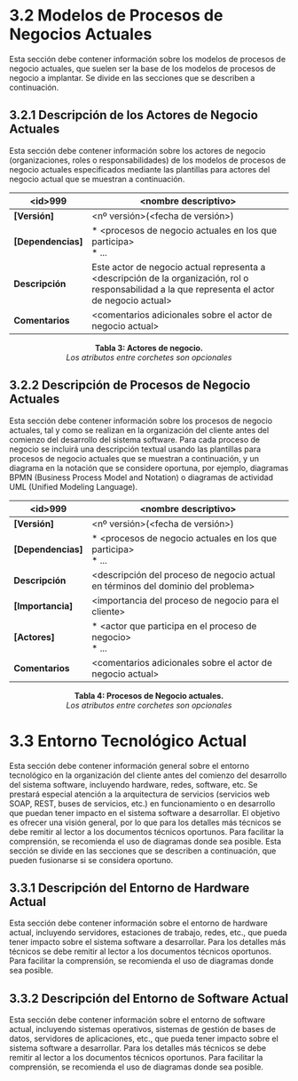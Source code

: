 # 3.2 Modelos de Procesos de Negocios Actuales
Esta sección debe contener información sobre los modelos de procesos de negocio actuales,
que suelen ser la base de los modelos de procesos de negocio a implantar.
Se divide en las secciones que se describen a continuación.

## 3.2.1 Descripción de los Actores de Negocio Actuales
Esta sección debe contener información sobre los actores de negocio (organizaciones, roles
o responsabilidades) de los modelos de procesos de negocio actuales especificados mediante
las plantillas para actores del negocio actual que se muestran a continuación.

| **\<id>999** | \<nombre descriptivo> |
| -- | -- |
| **[Versión]** | <nº versión>(<fecha de versión>) |
| **[Dependencias]** | * \<procesos de negocio actuales en los que participa> <br> * ... |
| **Descripción** | Este actor de negocio actual representa a <descripción de la organización, rol o responsabilidad  a la que representa  el actor de negocio actual> |
| **Comentarios** | \<comentarios adicionales sobre el actor de negocio actual> |

<p align="center"> <b>Tabla 3: Actores de negocio.</b> <br> <i>Los atributos entre corchetes son opcionales</i> </p>


## 3.2.2 Descripción de Procesos de Negocio Actuales
Esta sección debe contener información sobre los procesos de negocio actuales, tal y como se realizan en la organización del cliente antes del comienzo del desarrollo del sistema software. Para cada proceso de negocio se incluirá una descripción textual usando las plantillas para procesos de negocio actuales que se muestran a continuación, y un diagrama en la notación que se considere oportuna, por ejemplo, diagramas BPMN (Business Process Model and Notation) o diagramas de actividad UML (Unified Modeling Language).

| **\<id>999** | \<nombre descriptivo> |
| -- | -- |
| **[Versión]** | <nº versión>(<fecha de versión>) |
| **[Dependencias]** | * \<procesos de negocio actuales en los que participa>  <br> * ... |
| **Descripción** | <descripción del proceso de negocio actual en términos del dominio del problema> |
| **[Importancia]** | \<importancia del proceso de negocio para el cliente> |
| **[Actores]** | * \<actor que participa en el proceso de negocio> <br> * ... |
| **Comentarios** | \<comentarios adicionales sobre el actor de negocio actual> |

<p align="center"> <b>Tabla 4: Procesos de Negocio actuales.</b> <br> <i>Los atributos entre corchetes son opcionales</i> </p>

# 3.3 Entorno Tecnológico Actual
Esta sección debe contener información general sobre el entorno tecnológico en la organización del cliente antes del comienzo del desarrollo del sistema software, incluyendo hardware, redes, software, etc. Se prestará especial atención a la arquitectura de servicios (servicios web SOAP, REST, buses de servicios, etc.) en funcionamiento o en desarrollo que puedan tener impacto en el sistema software a desarrollar. El objetivo es ofrecer una visión general, por lo que para los detalles más técnicos se debe remitir al lector a los documentos técnicos oportunos. Para facilitar la comprensión, se recomienda el uso de diagramas donde sea posible. Esta sección se divide en las secciones que se describen a continuación, que pueden fusionarse si se considera oportuno.

## 3.3.1 Descripción del Entorno de Hardware Actual
Esta sección debe contener información sobre el entorno de hardware actual, incluyendo servidores, estaciones de trabajo, redes, etc., que pueda tener impacto sobre el sistema software a desarrollar. Para los detalles más técnicos se debe remitir al lector a los documentos técnicos oportunos. Para facilitar la comprensión, se recomienda el uso de diagramas donde sea posible.

## 3.3.2 	Descripción del Entorno de Software Actual
Esta sección debe contener información sobre el entorno de software actual, incluyendo sistemas operativos, sistemas de gestión de bases de datos, servidores de aplicaciones, etc., que pueda tener impacto sobre el sistema software a desarrollar. Para los detalles más técnicos se debe remitir al lector a los documentos técnicos oportunos. Para facilitar la comprensión, se recomienda el uso de diagramas donde sea posible.
